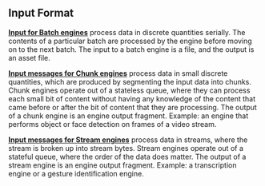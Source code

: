 ## Input Format

__[Input for Batch engines](/engines/guidelines/real-time-engines?id=constructing-an-engine-in-batch-mode)__ process data in discrete quantities serially. The contents of a particular batch are processed by the engine before moving on to the next batch. The input to a batch engine is a file, and the output is an asset file.

__[Input messages for Chunk engines](/engines/guidelines/real-time-engines?id=constructing-an-engine-in-chunk-mode)__ process data in small discrete quantities, which are produced by segmenting the input data into chunks. Chunk engines operate out of a stateless queue, where they can process each small bit of content without having any knowledge of the content that came before or after the bit of content that they are processing. The output of a chunk engine is an engine output fragment. Example: an engine that performs object or face detection on frames of a video stream.

__[Input messages for Stream engines](/engines/guidelines/real-time-engines?id=constructing-an-engine-in-stream-mode)__ process data in streams, where the stream is broken up into stream bytes. Stream engines operate out of a stateful queue, where the order of the data does matter. The output of a stream engine is an engine output fragment. Example: a transcription engine or a gesture identification engine.